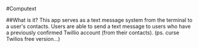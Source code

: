 #Computext


##What is it?
This app serves as a text message system from the terminal to a user's contacts. Users are able to send a text message to users who have a previously confirmed Twillio account (from their contacts). (ps. curse Twilios free version...)



